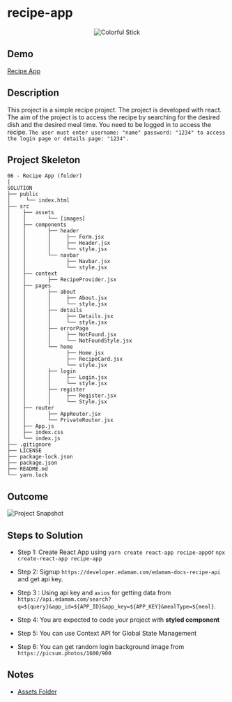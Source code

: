 # recipe-app
  <div style="text-align:center;">
    <img src="https://i.imgur.com/waxVImv.png" alt="Colorful Stick">
</div>

## Demo
  <a href="https://recipe-app-gamma-livid.vercel.app/" target="_blank">Recipe App</a>

  ## Description
  
This project is a simple recipe project. The project is developed with react. The aim of the project is to access the recipe by searching for the desired dish and the desired meal time. You need to be logged in to access the recipe. 
 `The user must enter username: "name" password: "1234" to access the login page or details page: "1234".`

## Project Skeleton

```
06 - Recipe App (folder)
|       
SOLUTION
├── public
│     └── index.html
├── src
│    ├── assets
│    │       └── [images]
│    ├── components
│    │       ├── header
│    │       │     ├── Form.jsx
│    │       │     ├── Header.jsx
│    │       │     └── style.jsx
│    │       └── navbar
│    │             ├── Navbar.jsx
│    │             └── style.jsx
│    ├── context
│    │       ├── RecipeProvider.jsx
│    ├── pages
│    │       ├── about
│    │       │     ├── About.jsx
│    │       │     └── style.jsx
│    │       ├── details
│    │       │     ├── Details.jsx
│    │       │     └── style.jsx
│    │       ├── errorPage
│    │       │     ├── NotFound.jsx
│    │       │     └── NotFoundStyle.jsx
│    │       └── home
│    │             ├── Home.jsx
│    │             ├── RecipeCard.jsx
│    │             └── style.jsx
│    │       ├── login
│    │       │     ├── Login.jsx
│    │       │     └── style.jsx
│    │       ├── register
│    │       │     ├── Register.jsx
│    │       │     └── Style.jsx
│    ├── router
│    │       ├── AppRouter.jsx
│    │       └── PrivateRouter.jsx
│    ├── App.js
│    ├── index.css
│    └── index.js
├── .gitignore
├── LICENSE
├── package-lock.json
├── package.json
├── README.md
└── yarn.lock
```

## Outcome

![Project Snapshot](./src/assets/recipe-app.gif)


## Steps to Solution

- Step 1: Create React App using `yarn create react-app recipe-app`or `npx create-react-app recipe-app`

- Step 2: Signup `https://developer.edamam.com/edamam-docs-recipe-api` and get api key.

- Step 3 : Using api key and `axios` for getting data from `https://api.edamam.com/search?q=${query}&app_id=${APP_ID}&app_key=${APP_KEY}&mealType=${meal}`.

- Step 4: You are expected to code your project with **styled component**
 
- Step 5: You can use Context API for Global State Management

- Step 6: You can get random login background image from `https://picsum.photos/1600/900`

## Notes

- [Assets Folder](./src/assets/)
